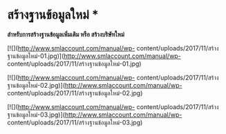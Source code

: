 # สร้างฐานข้อมูลใหม่ *

**สำหรับการสร้างฐานข้อมูลเพิ่มเติม หรือ สร้างบริษัทใหม่**

[![](http://www.smlaccount.com/manual/wp-
content/uploads/2017/11/สร้างฐานข้อมูลใหม่-01.jpg)](http://www.smlaccount.com/manual/wp-
content/uploads/2017/11/สร้างฐานข้อมูลใหม่-01.jpg)

[![](http://www.smlaccount.com/manual/wp-
content/uploads/2017/11/สร้างฐานข้อมูลใหม่-02.jpg)](http://www.smlaccount.com/manual/wp-
content/uploads/2017/11/สร้างฐานข้อมูลใหม่-02.jpg)

[![](http://www.smlaccount.com/manual/wp-
content/uploads/2017/11/สร้างฐานข้อมูลใหม่-03.jpg)](http://www.smlaccount.com/manual/wp-
content/uploads/2017/11/สร้างฐานข้อมูลใหม่-03.jpg)

